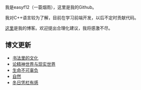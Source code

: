 我是easyf12（一蓑烟雨），这里是我的Github。

我对C++语言较为了解，目前在学习前端开发，以后不定时贡献代码。

[这里](https://easyf12.top)是我的博客。欢迎提出合理化建议，我将感激不尽。

## 博文更新
<!-- BLOG-POST-LIST:START -->
- [书法里的文化](https://easyf12.top/posts/887adf7c/)
- [论精神世界与现实世界](https://easyf12.top/posts/24783447/)
- [生命不可辜负](https://easyf12.top/posts/91587bdd/)
- [自然](https://easyf12.top/posts/bb85207c/)
- [冬日凭栏有感](https://easyf12.top/posts/292980b/)
<!-- BLOG-POST-LIST:END -->
